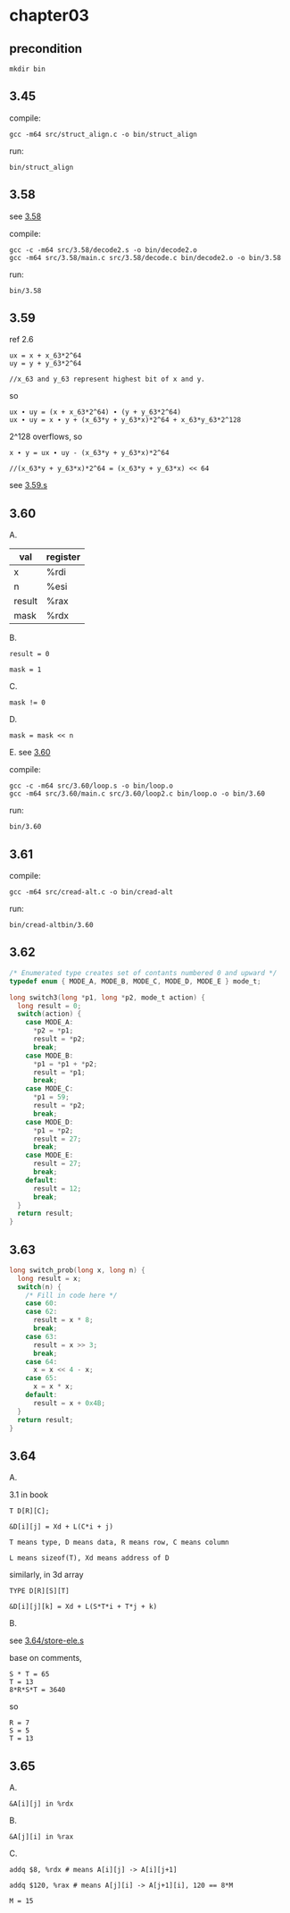 # chapter03

## precondition
````shell
mkdir bin
````

## 3.45

compile:

    gcc -m64 src/struct_align.c -o bin/struct_align

run:

    bin/struct_align

## 3.58

see [3.58](https://github.com/ejunjsh/csapp/blob/master/chapter03/src/3.58)

compile:

    gcc -c -m64 src/3.58/decode2.s -o bin/decode2.o
    gcc -m64 src/3.58/main.c src/3.58/decode.c bin/decode2.o -o bin/3.58    
run:

    bin/3.58 

## 3.59

ref 2.6

    ux = x + x_63*2^64
    uy = y + y_63*2^64  

    //x_63 and y_63 represent highest bit of x and y.

so 

    ux ∙ uy = (x + x_63*2^64) ∙ (y + y_63*2^64)
    ux ∙ uy = x ∙ y + (x_63*y + y_63*x)*2^64 + x_63*y_63*2^128

2^128 overflows, so

    x ∙ y = ux ∙ uy - (x_63*y + y_63*x)*2^64 

    //(x_63*y + y_63*x)*2^64 = (x_63*y + y_63*x) << 64

see [3.59.s](https://github.com/ejunjsh/csapp/blob/master/chapter03/src/3.59.s)

## 3.60

A.

|val|register|
|---|---|
|x|%rdi|
|n|%esi|
|result|%rax|
|mask|%rdx|

B.

    result = 0

    mask = 1

C.

    mask != 0

D.

    mask = mask << n

E.  see [3.60](https://github.com/ejunjsh/csapp/blob/master/chapter03/src/3.60)

compile:

    gcc -c -m64 src/3.60/loop.s -o bin/loop.o
    gcc -m64 src/3.60/main.c src/3.60/loop2.c bin/loop.o -o bin/3.60   

run:

    bin/3.60

## 3.61

compile:

    gcc -m64 src/cread-alt.c -o bin/cread-alt

run:

    bin/cread-altbin/3.60

## 3.62
````c
/* Enumerated type creates set of contants numbered 0 and upward */
typedef enum { MODE_A, MODE_B, MODE_C, MODE_D, MODE_E } mode_t;

long switch3(long *p1, long *p2, mode_t action) {
  long result = 0;
  switch(action) {
    case MODE_A:
      *p2 = *p1;
      result = *p2;
      break;
    case MODE_B:
      *p1 = *p1 + *p2;
      result = *p1;
      break;
    case MODE_C:
      *p1 = 59;
      result = *p2;
      break;
    case MODE_D:
      *p1 = *p2;
      result = 27;
      break;
    case MODE_E:
      result = 27;
      break;
    default:
      result = 12;
      break;
  }
  return result;
}
````

## 3.63 
````c
long switch_prob(long x, long n) {
  long result = x;
  switch(n) {
    /* Fill in code here */
    case 60:
    case 62:
      result = x * 8;
      break;
    case 63:
      result = x >> 3;
      break;
    case 64:
      x = x << 4 - x;
    case 65:
      x = x * x;
    default:
      result = x + 0x4B;
  }
  return result;
}
````

## 3.64
A.

3.1 in book

    T D[R][C];

    &D[i][j] = Xd + L(C*i + j)

    T means type, D means data, R means row, C means column

    L means sizeof(T), Xd means address of D

similarly, in 3d array

    TYPE D[R][S][T]

    &D[i][j][k] = Xd + L(S*T*i + T*j + k)

B.

see [3.64/store-ele.s](https://github.com/ejunjsh/csapp/blob/master/chapter03/src/3.64)

base on comments,

    S * T = 65
    T = 13
    8*R*S*T = 3640

so

    R = 7
    S = 5
    T = 13

## 3.65

A.

    &A[i][j] in %rdx

B.

    &A[j][i] in %rax

C.

    addq $8, %rdx # means A[i][j] -> A[i][j+1]

    addq $120, %rax # means A[j][i] -> A[j+1][i], 120 == 8*M

    M = 15
